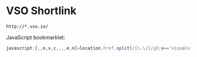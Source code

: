 # VSO Shortlink

`http://*.vso.io/`

JavaScript bookmarklet:

```js
javascript:[,,o,v,c,,,,e,n]=location.href.split(/[\.\/]/g);v=='visualstudio'&&c=='com'&&e=='edit'&&navigator.clipboard.writeText(`http://${o}.vso.io/${n}`)&&prompt('Copied!', `http://${o}.vso.io/${n}`)&&false
```
